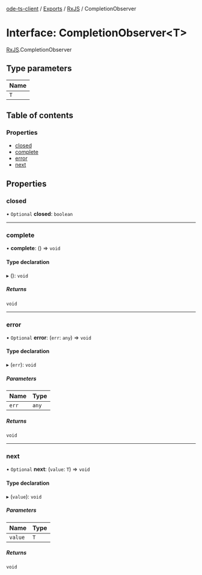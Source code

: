 [ode-ts-client](../README.md) / [Exports](../modules.md) / [RxJS](../modules/RxJS.md) / CompletionObserver

# Interface: CompletionObserver<T\>

[RxJS](../modules/RxJS.md).CompletionObserver

## Type parameters

| Name |
| :------ |
| `T` |

## Table of contents

### Properties

- [closed](RxJS.CompletionObserver.md#closed)
- [complete](RxJS.CompletionObserver.md#complete)
- [error](RxJS.CompletionObserver.md#error)
- [next](RxJS.CompletionObserver.md#next)

## Properties

### closed

• `Optional` **closed**: `boolean`

___

### complete

• **complete**: () => `void`

#### Type declaration

▸ (): `void`

##### Returns

`void`

___

### error

• `Optional` **error**: (`err`: `any`) => `void`

#### Type declaration

▸ (`err`): `void`

##### Parameters

| Name | Type |
| :------ | :------ |
| `err` | `any` |

##### Returns

`void`

___

### next

• `Optional` **next**: (`value`: `T`) => `void`

#### Type declaration

▸ (`value`): `void`

##### Parameters

| Name | Type |
| :------ | :------ |
| `value` | `T` |

##### Returns

`void`
